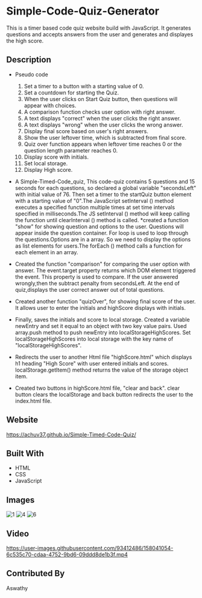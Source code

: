 # Simple-Code-Quiz-Generator
This is a timer based code quiz website build with JavaScript. It generates questions and accepts answers from the user and generates and displayes the high score. 
## Description 

*  Pseudo code 
   1. Set a timer to a button with a starting value of 0.
   2. Set a countdown for starting the Quiz.
   3. When the user clicks on Start Quiz button, then questions will appear with choices.
   4. A comparison function checks user option with right answer.
   5. A text displays "correct" when the user clicks the right answer.
   6. A text displays "wrong" when the user clicks the wrong answer.
   7. Display final score based on user's right answers.
   8. Show the user leftover time, which is subtracted from final score.
   9. Quiz over function appears when leftover time reaches 0 or the question length parameter reaches 0.
   10. Display  score with initials.
   11. Set local storage.
   12. Display High score.
   
* A Simple-Timed-Code_quiz, This code-quiz contains 5 questions and 15 seconds for each questions, so declared a global variable "secondsLeft" with initial value of 76. Then set a timer to the startQuiz button element with a starting value of "0".The JavaScript setInterval () method executes a specified function multiple times at set time intervals specified in milliseconds.The JS setInterval () method will keep calling the function until clearInterval () method is called.
*created a function "show" for showing question and options to the user. Questions will appear inside the question container. For loop is used to loop through the questions.Options are in a array. So we need to display the options as  list elements for users.The forEach () method calls a function for each element in an array.
* Created the function "comparison" for comparing the user option with answer. The event.target property returns which DOM element triggered the event. This property is used to compare. If the user answered wrongly,then the subtract penalty from secondsLeft. At the end of quiz,displays the user correct answer out of total questions.
* Created another function "quizOver", for showing final score of the user. It allows user to enter the initials and highScore displays with initials.
* Finally, saves the initials and score to local storage. Created a variable newEntry and set it equal to an object with two key value pairs. Used array.push method to push newEntry into localStorageHighScores. Set localStorageHighScores into local storage with the key name of "localStorageHighScores".
* Redirects the user to another Html file "highScore.html" which displays h1 heading "High Score" with user entered initials and scores. localStorage.getItem() method returns the value of the storage object item.
* Created two buttons in highScore.html file, "clear and back". clear button clears the localStorage and back button redirects the user to the index.html file.

## Website
https://achuv37.github.io/Simple-Timed-Code-Quiz/

## Built With
* HTML
* CSS
* JavaScript

## Images
![1](https://user-images.githubusercontent.com/93412486/158040690-47807743-876c-49e0-b603-bc5f6f249b03.JPG)
![4](https://user-images.githubusercontent.com/93412486/158040692-1feb8a94-0b75-421d-b2fe-05852a25a6ab.JPG)
![6](https://user-images.githubusercontent.com/93412486/158040694-31a3a44d-cd1c-4b67-940a-d36c33a1440a.JPG)

## Video
https://user-images.githubusercontent.com/93412486/158041054-6c535c70-cdaa-4752-9bd6-09ddd8de1b3f.mp4
## Contributed By
   Aswathy
